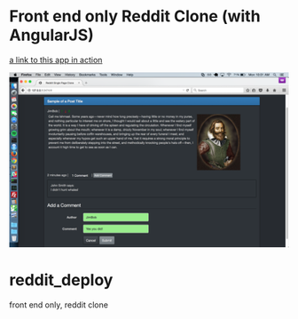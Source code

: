 # Front end only Reddit Clone (with AngularJS)

[a link to this app in action](http://emoreno619.github.io/reddit_deploy/#)

<img src="./screenshot.png" />


# reddit_deploy
front end only, reddit clone
